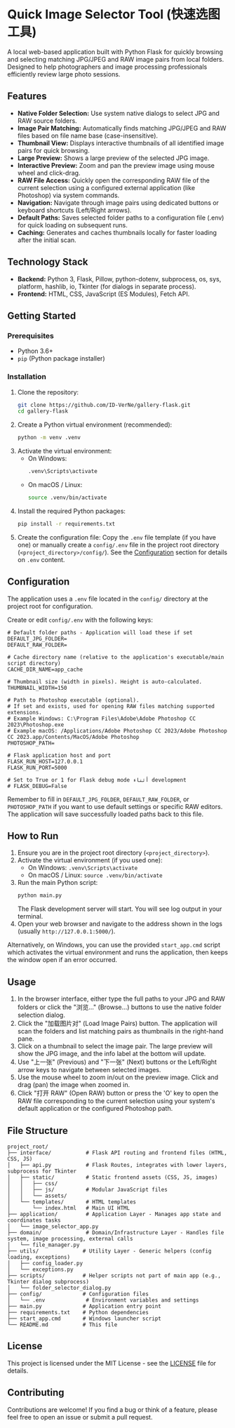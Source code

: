 
# Quick Image Selector Tool (快速选图工具)

A local web-based application built with Python Flask for quickly browsing and selecting matching JPG/JPEG and RAW image pairs from local folders. Designed to help photographers and image processing professionals efficiently review large photo sessions.

## Features

*   **Native Folder Selection:** Use system native dialogs to select JPG and RAW source folders.
*   **Image Pair Matching:** Automatically finds matching JPG/JPEG and RAW files based on file name base (case-insensitive).
*   **Thumbnail View:** Displays interactive thumbnails of all identified image pairs for quick browsing.
*   **Large Preview:** Shows a large preview of the selected JPG image.
*   **Interactive Preview:** Zoom and pan the preview image using mouse wheel and click-drag.
*   **RAW File Access:** Quickly open the corresponding RAW file of the current selection using a configured external application (like Photoshop) via system commands.
*   **Navigation:** Navigate through image pairs using dedicated buttons or keyboard shortcuts (Left/Right arrows).
*   **Default Paths:** Saves selected folder paths to a configuration file (.env) for quick loading on subsequent runs.
*   **Caching:** Generates and caches thumbnails locally for faster loading after the initial scan.

## Technology Stack

*   **Backend:** Python 3, Flask, Pillow, python-dotenv, subprocess, os, sys, platform, hashlib, io, Tkinter (for dialogs in separate process).
*   **Frontend:** HTML, CSS, JavaScript (ES Modules), Fetch API.

## Getting Started

### Prerequisites

*   Python 3.6+
*   `pip` (Python package installer)

### Installation

1.  Clone the repository:
    ```bash
    git clone https://github.com/ID-VerNe/gallery-flask.git 
    cd gallery-flask
    ```
2.  Create a Python virtual environment (recommended):
    ```bash
    python -m venv .venv
    ```
3.  Activate the virtual environment:
    *   On Windows:
        ```bash
        .venv\Scripts\activate
        ```
    *   On macOS / Linux:
        ```bash
        source .venv/bin/activate
        ```
4.  Install the required Python packages:
    ```bash
    pip install -r requirements.txt
    ```
5.  Create the configuration file:
    Copy the `.env` file template (if you have one) or manually create a `config/.env` file in the project root directory (`<project_directory>/config/`).
    See the [Configuration](#configuration) section for details on `.env` content.

## Configuration

The application uses a `.env` file located in the `config/` directory at the project root for configuration.

Create or edit `config/.env` with the following keys:

```dotenv
# Default folder paths - Application will load these if set
DEFAULT_JPG_FOLDER=
DEFAULT_RAW_FOLDER=

# Cache directory name (relative to the application's executable/main script directory)
CACHE_DIR_NAME=app_cache

# Thumbnail size (width in pixels). Height is auto-calculated.
THUMBNAIL_WIDTH=150

# Path to Photoshop executable (optional).
# If set and exists, used for opening RAW files matching supported extensions.
# Example Windows: C:\Program Files\Adobe\Adobe Photoshop CC 2023\Photoshop.exe
# Example macOS: /Applications/Adobe Photoshop CC 2023/Adobe Photoshop CC 2023.app/Contents/MacOS/Adobe Photoshop
PHOTOSHOP_PATH=

# Flask application host and port
FLASK_RUN_HOST=127.0.0.1
FLASK_RUN_PORT=5000

# Set to True or 1 for Flask debug mode أثناء development
# FLASK_DEBUG=False
```
Remember to fill in `DEFAULT_JPG_FOLDER`, `DEFAULT_RAW_FOLDER`, or `PHOTOSHOP_PATH` if you want to use default settings or specific RAW editors. The application will save successfully loaded paths back to this file.

## How to Run

1.  Ensure you are in the project root directory (`<project_directory>`).
2.  Activate the virtual environment (if you used one):
    *   On Windows: `.venv\Scripts\activate`
    *   On macOS / Linux: `source .venv/bin/activate`
3.  Run the main Python script:
    ```bash
    python main.py
    ```
    The Flask development server will start. You will see log output in your terminal.
4.  Open your web browser and navigate to the address shown in the logs (usually `http://127.0.0.1:5000/`).

Alternatively, on Windows, you can use the provided `start_app.cmd` script which activates the virtual environment and runs the application, then keeps the window open if an error occurred.

## Usage

1.  In the browser interface, either type the full paths to your JPG and RAW folders or click the "浏览..." (Browse...) buttons to use the native folder selection dialog.
2.  Click the "加载图片对" (Load Image Pairs) button. The application will scan the folders and list matching pairs as thumbnails in the right-hand pane.
3.  Click on a thumbnail to select the image pair. The large preview will show the JPG image, and the info label at the bottom will update.
4.  Use "上一张" (Previous) and "下一张" (Next) buttons or the Left/Right arrow keys to navigate between selected images.
5.  Use the mouse wheel to zoom in/out on the preview image. Click and drag (pan) the image when zoomed in.
6.  Click "打开 RAW" (Open RAW) button or press the 'O' key to open the RAW file corresponding to the current selection using your system's default application or the configured Photoshop path.

## File Structure

```
project_root/
├── interface/           # Flask API routing and frontend files (HTML, CSS, JS)
│   ├── api.py           # Flask Routes, integrates with lower layers, subprocess for Tkinter
│   ├── static/          # Static frontend assets (CSS, JS, images)
│   │   ├── css/
│   │   ├── js/          # Modular JavaScript files
│   │   └── assets/
│   └── templates/       # HTML templates
│       └── index.html   # Main UI HTML
├── application/         # Application Layer - Manages app state and coordinates tasks
│   └── image_selector_app.py
├── domain/              # Domain/Infrastructure Layer - Handles file system, image processing, external calls
│   └── file_manager.py
├── utils/              # Utility Layer - Generic helpers (config loading, exceptions)
│   ├── config_loader.py
│   └── exceptions.py
├── scripts/            # Helper scripts not part of main app (e.g., Tkinter dialog subprocess)
│   └── folder_selector_dialog.py
├── config/             # Configuration files
│   └── .env             # Environment variables and settings
├── main.py             # Application entry point
├── requirements.txt    # Python dependencies
├── start_app.cmd       # Windows launcher script
└── README.md           # This file
```

## License

This project is licensed under the MIT License - see the [LICENSE](LICENSE) file for details.


## Contributing

Contributions are welcome! If you find a bug or think of a feature, please feel free to open an issue or submit a pull request.

